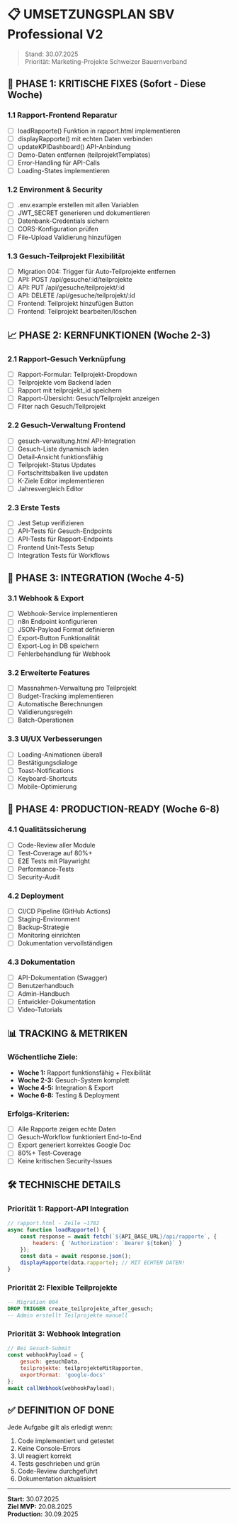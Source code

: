 # 📋 UMSETZUNGSPLAN SBV Professional V2

> Stand: 30.07.2025  
> Priorität: Marketing-Projekte Schweizer Bauernverband

## 🚨 PHASE 1: KRITISCHE FIXES (Sofort - Diese Woche)

### 1.1 Rapport-Frontend Reparatur
- [ ] loadRapporte() Funktion in rapport.html implementieren
- [ ] displayRapporte() mit echten Daten verbinden
- [ ] updateKPIDashboard() API-Anbindung
- [ ] Demo-Daten entfernen (teilprojektTemplates)
- [ ] Error-Handling für API-Calls
- [ ] Loading-States implementieren

### 1.2 Environment & Security
- [ ] .env.example erstellen mit allen Variablen
- [ ] JWT_SECRET generieren und dokumentieren
- [ ] Datenbank-Credentials sichern
- [ ] CORS-Konfiguration prüfen
- [ ] File-Upload Validierung hinzufügen

### 1.3 Gesuch-Teilprojekt Flexibilität
- [ ] Migration 004: Trigger für Auto-Teilprojekte entfernen
- [ ] API: POST /api/gesuche/:id/teilprojekte
- [ ] API: PUT /api/gesuche/teilprojekt/:id
- [ ] API: DELETE /api/gesuche/teilprojekt/:id
- [ ] Frontend: Teilprojekt hinzufügen Button
- [ ] Frontend: Teilprojekt bearbeiten/löschen

## 📈 PHASE 2: KERNFUNKTIONEN (Woche 2-3)

### 2.1 Rapport-Gesuch Verknüpfung
- [ ] Rapport-Formular: Teilprojekt-Dropdown
- [ ] Teilprojekte vom Backend laden
- [ ] Rapport mit teilprojekt_id speichern
- [ ] Rapport-Übersicht: Gesuch/Teilprojekt anzeigen
- [ ] Filter nach Gesuch/Teilprojekt

### 2.2 Gesuch-Verwaltung Frontend
- [ ] gesuch-verwaltung.html API-Integration
- [ ] Gesuch-Liste dynamisch laden
- [ ] Detail-Ansicht funktionsfähig
- [ ] Teilprojekt-Status Updates
- [ ] Fortschrittsbalken live updaten
- [ ] K-Ziele Editor implementieren
- [ ] Jahresvergleich Editor

### 2.3 Erste Tests
- [ ] Jest Setup verifizieren
- [ ] API-Tests für Gesuch-Endpoints
- [ ] API-Tests für Rapport-Endpoints
- [ ] Frontend Unit-Tests Setup
- [ ] Integration Tests für Workflows

## 🔗 PHASE 3: INTEGRATION (Woche 4-5)

### 3.1 Webhook & Export
- [ ] Webhook-Service implementieren
- [ ] n8n Endpoint konfigurieren
- [ ] JSON-Payload Format definieren
- [ ] Export-Button Funktionalität
- [ ] Export-Log in DB speichern
- [ ] Fehlerbehandlung für Webhook

### 3.2 Erweiterte Features
- [ ] Massnahmen-Verwaltung pro Teilprojekt
- [ ] Budget-Tracking implementieren
- [ ] Automatische Berechnungen
- [ ] Validierungsregeln
- [ ] Batch-Operationen

### 3.3 UI/UX Verbesserungen
- [ ] Loading-Animationen überall
- [ ] Bestätigungsdialoge
- [ ] Toast-Notifications
- [ ] Keyboard-Shortcuts
- [ ] Mobile-Optimierung

## 🚀 PHASE 4: PRODUCTION-READY (Woche 6-8)

### 4.1 Qualitätssicherung
- [ ] Code-Review aller Module
- [ ] Test-Coverage auf 80%+
- [ ] E2E Tests mit Playwright
- [ ] Performance-Tests
- [ ] Security-Audit

### 4.2 Deployment
- [ ] CI/CD Pipeline (GitHub Actions)
- [ ] Staging-Environment
- [ ] Backup-Strategie
- [ ] Monitoring einrichten
- [ ] Dokumentation vervollständigen

### 4.3 Dokumentation
- [ ] API-Dokumentation (Swagger)
- [ ] Benutzerhandbuch
- [ ] Admin-Handbuch
- [ ] Entwickler-Dokumentation
- [ ] Video-Tutorials

## 📊 TRACKING & METRIKEN

### Wöchentliche Ziele:
- **Woche 1:** Rapport funktionsfähig + Flexibilität
- **Woche 2-3:** Gesuch-System komplett
- **Woche 4-5:** Integration & Export
- **Woche 6-8:** Testing & Deployment

### Erfolgs-Kriterien:
- [ ] Alle Rapporte zeigen echte Daten
- [ ] Gesuch-Workflow funktioniert End-to-End
- [ ] Export generiert korrektes Google Doc
- [ ] 80%+ Test-Coverage
- [ ] Keine kritischen Security-Issues

## 🛠️ TECHNISCHE DETAILS

### Priorität 1: Rapport-API Integration
```javascript
// rapport.html - Zeile ~1782
async function loadRapporte() {
    const response = await fetch(`${API_BASE_URL}/api/rapporte`, {
        headers: { 'Authorization': `Bearer ${token}` }
    });
    const data = await response.json();
    displayRapporte(data.rapporte); // MIT ECHTEN DATEN!
}
```

### Priorität 2: Flexible Teilprojekte
```sql
-- Migration 004
DROP TRIGGER create_teilprojekte_after_gesuch;
-- Admin erstellt Teilprojekte manuell
```

### Priorität 3: Webhook Integration
```javascript
// Bei Gesuch-Submit
const webhookPayload = {
    gesuch: gesuchData,
    teilprojekte: teilprojekteMitRapporten,
    exportFormat: 'google-docs'
};
await callWebhook(webhookPayload);
```

## ✅ DEFINITION OF DONE

Jede Aufgabe gilt als erledigt wenn:
1. Code implementiert und getestet
2. Keine Console-Errors
3. UI reagiert korrekt
4. Tests geschrieben und grün
5. Code-Review durchgeführt
6. Dokumentation aktualisiert

---

**Start:** 30.07.2025  
**Ziel MVP:** 20.08.2025  
**Production:** 30.09.2025